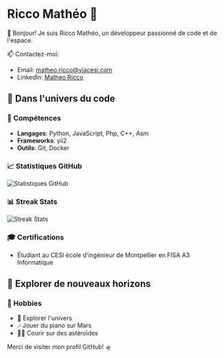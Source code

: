 # Ricco Mathéo 🚀

👋 Bonjour! Je suis Ricco Mathéo, un développeur passionné de code et de l'espace.

📫 Contactez-moi:
- Email: matheo.ricco@viacesi.com
- LinkedIn: [Matheo Ricco](https://www.linkedin.com/in/matheo-ricco)

## 🌌 Dans l'univers du code

### 🚀 Compétences
- **Langages**: Python, JavaScript, Php, C++, Asm
- **Frameworks**: yii2
- **Outils**: Git, Docker

### 📈 Statistiques GitHub
![Statistiques GitHub](https://github-readme-stats.vercel.app/api?username=Gnoule&show_icons=true&theme=radical)

### 📊 Streak Stats
![Streak Stats](https://github-readme-streak-stats.herokuapp.com/?user=Gnoule&theme=radical)

### 🎓 Certifications
- Étudiant au CESI école d'ingénieur de Montpellier en FISA A3 Informatique

## 🌠 Explorer de nouveaux horizons

### 🎨 Hobbies
- 🔭 Explorer l'univers
- 🎶 Jouer du piano sur Mars
- 🏃‍♂️ Courir sur des astéroïdes

Merci de visiter mon profil GitHub! 🛸

